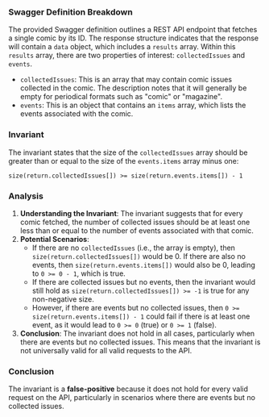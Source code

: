 ### Swagger Definition Breakdown
The provided Swagger definition outlines a REST API endpoint that fetches a single comic by its ID. The response structure indicates that the response will contain a `data` object, which includes a `results` array. Within this `results` array, there are two properties of interest: `collectedIssues` and `events`. 

- `collectedIssues`: This is an array that may contain comic issues collected in the comic. The description notes that it will generally be empty for periodical formats such as "comic" or "magazine".
- `events`: This is an object that contains an `items` array, which lists the events associated with the comic.

### Invariant
The invariant states that the size of the `collectedIssues` array should be greater than or equal to the size of the `events.items` array minus one: 

`size(return.collectedIssues[]) >= size(return.events.items[]) - 1`

### Analysis
1. **Understanding the Invariant**: The invariant suggests that for every comic fetched, the number of collected issues should be at least one less than or equal to the number of events associated with that comic. 
2. **Potential Scenarios**: 
   - If there are no `collectedIssues` (i.e., the array is empty), then `size(return.collectedIssues[])` would be 0. If there are also no events, then `size(return.events.items[])` would also be 0, leading to `0 >= 0 - 1`, which is true. 
   - If there are collected issues but no events, then the invariant would still hold as `size(return.collectedIssues[]) >= -1` is true for any non-negative size. 
   - However, if there are events but no collected issues, then `0 >= size(return.events.items[]) - 1` could fail if there is at least one event, as it would lead to `0 >= 0` (true) or `0 >= 1` (false).
3. **Conclusion**: The invariant does not hold in all cases, particularly when there are events but no collected issues. This means that the invariant is not universally valid for all valid requests to the API.

### Conclusion
The invariant is a **false-positive** because it does not hold for every valid request on the API, particularly in scenarios where there are events but no collected issues.
